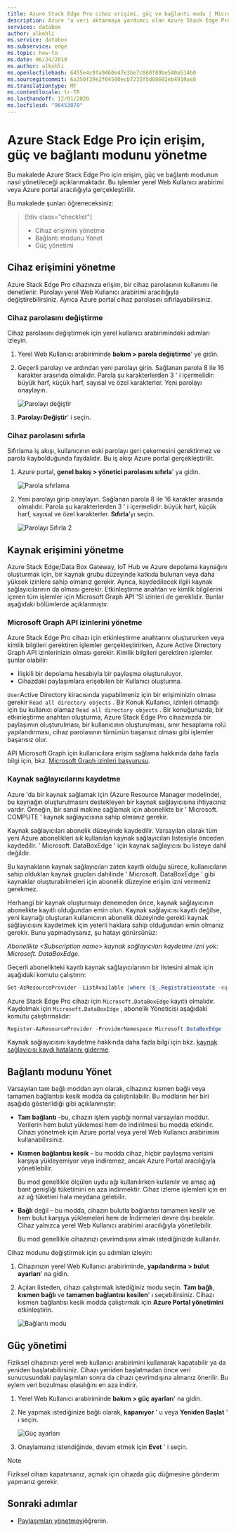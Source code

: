 ```yaml
---
title: Azure Stack Edge Pro cihaz erişimi, güç ve bağlantı modu | Microsoft Docs
description: Azure 'a veri aktarmaya yardımcı olan Azure Stack Edge Pro cihazı için erişim, güç ve bağlantı modunun nasıl yönetileceğini açıklar
services: databox
author: alkohli
ms.service: databox
ms.subservice: edge
ms.topic: how-to
ms.date: 06/24/2019
ms.author: alkohli
ms.openlocfilehash: 6455e4c9fa9460e47e3be7c860f89be540a514b0
ms.sourcegitcommit: 6a350f39e2f04500ecb7235f5d88682eb4910ae8
ms.translationtype: MT
ms.contentlocale: tr-TR
ms.lasthandoff: 12/01/2020
ms.locfileid: "96453070"
---
```

# <a name="manage-access-power-and-connectivity-mode-for-your-azure-stack-edge-pro"></a>Azure Stack Edge Pro için erişim, güç ve bağlantı modunu yönetme

Bu makalede Azure Stack Edge Pro için erişim, güç ve bağlantı modunun nasıl yönetileceği açıklanmaktadır. Bu işlemler yerel Web Kullanıcı arabirimi veya Azure portal aracılığıyla gerçekleştirilir.

Bu makalede şunları öğreneceksiniz:

> [!div class="checklist"]
> * Cihaz erişimini yönetme
> * Bağlantı modunu Yönet
> * Güç yönetimi


## <a name="manage-device-access"></a>Cihaz erişimini yönetme

Azure Stack Edge Pro cihazınıza erişim, bir cihaz parolasının kullanımı ile denetlenir. Parolayı yerel Web Kullanıcı arabirimi aracılığıyla değiştirebilirsiniz. Ayrıca Azure portal cihaz parolasını sıfırlayabilirsiniz.

### <a name="change-device-password"></a>Cihaz parolasını değiştirme

Cihaz parolasını değiştirmek için yerel kullanıcı arabirimindeki adımları izleyin.

1. Yerel Web Kullanıcı arabiriminde **bakım > parola değiştirme**' ye gidin.
2. Geçerli parolayı ve ardından yeni parolayı girin. Sağlanan parola 8 ile 16 karakter arasında olmalıdır. Parola şu karakterlerden 3 ' i içermelidir: büyük harf, küçük harf, sayısal ve özel karakterler. Yeni parolayı onaylayın.

    ![Parolayı değiştir](media/azure-stack-edge-manage-access-power-connectivity-mode/change-password-1.png)

3. **Parolayı Değiştir**' i seçin.
 
### <a name="reset-device-password"></a>Cihaz parolasını sıfırla

Sıfırlama iş akışı, kullanıcının eski parolayı geri çekemesini gerektirmez ve parola kaybolduğunda faydalıdır. Bu iş akışı Azure portal gerçekleştirilir.

1. Azure portal, **genel bakış > yönetici parolasını sıfırla**' ya gidin.

    ![Parola sıfırlama](media/azure-stack-edge-manage-access-power-connectivity-mode/reset-password-1.png)


2. Yeni parolayı girip onaylayın. Sağlanan parola 8 ile 16 karakter arasında olmalıdır. Parola şu karakterlerden 3 ' i içermelidir: büyük harf, küçük harf, sayısal ve özel karakterler. **Sıfırla**’yı seçin.

    ![Parolayı Sıfırla 2](media/azure-stack-edge-manage-access-power-connectivity-mode/reset-password-2.png)

## <a name="manage-resource-access"></a>Kaynak erişimini yönetme

Azure Stack Edge/Data Box Gateway, IoT Hub ve Azure depolama kaynağını oluşturmak için, bir kaynak grubu düzeyinde katkıda bulunan veya daha yüksek izinlere sahip olmanız gerekir. Ayrıca, kaydedilecek ilgili kaynak sağlayıcılarının da olması gerekir. Etkinleştirme anahtarı ve kimlik bilgilerini içeren tüm işlemler için Microsoft Graph API 'SI izinleri de gereklidir. Bunlar aşağıdaki bölümlerde açıklanmıştır. 

### <a name="manage-microsoft-graph-api-permissions"></a>Microsoft Graph API izinlerini yönetme

Azure Stack Edge Pro cihazı için etkinleştirme anahtarını oluştururken veya kimlik bilgileri gerektiren işlemler gerçekleştirirken, Azure Active Directory Graph API izinlerinizin olması gerekir. Kimlik bilgileri gerektiren işlemler şunlar olabilir:

-  İlişkili bir depolama hesabıyla bir paylaşma oluşturuluyor.
-  Cihazdaki paylaşımlara erişebilen bir Kullanıcı oluşturma.

`User`Active Directory kiracısında yapabilmeniz için bir erişiminizin olması gerekir `Read all directory objects` . Bir Konuk Kullanıcı, izinleri olmadığı için bu kullanıcı olamaz `Read all directory objects` . Bir konuğunuzda, bir etkinleştirme anahtarı oluşturma, Azure Stack Edge Pro cihazınızda bir paylaşımın oluşturulması, bir kullanıcının oluşturulması, sınır hesaplama rolü yapılandırması, cihaz parolasının tümünün başarısız olması gibi işlemler başarısız olur.

API Microsoft Graph için kullanıcılara erişim sağlama hakkında daha fazla bilgi için, bkz. [Microsoft Graph izinleri başvurusu](/graph/permissions-reference).

### <a name="register-resource-providers"></a>Kaynak sağlayıcılarını kaydetme

Azure 'da bir kaynak sağlamak için (Azure Resource Manager modelinde), bu kaynağın oluşturulmasını destekleyen bir kaynak sağlayıcısına ihtiyacınız vardır. Örneğin, bir sanal makine sağlamak için abonelikte bir ' Microsoft. COMPUTE ' kaynak sağlayıcısına sahip olmanız gerekir.
 
Kaynak sağlayıcıları abonelik düzeyinde kaydedilir. Varsayılan olarak tüm yeni Azure abonelikleri sık kullanılan kaynak sağlayıcıları listesiyle önceden kaydedilir. ' Microsoft. DataBoxEdge ' için kaynak sağlayıcısı bu listeye dahil değildir.

Bu kaynakların kaynak sağlayıcıları zaten kayıtlı olduğu sürece, kullanıcıların sahip oldukları kaynak grupları dahilinde ' Microsoft. DataBoxEdge ' gibi kaynaklar oluşturabilmeleri için abonelik düzeyine erişim izni vermeniz gerekmez.

Herhangi bir kaynak oluşturmayı denemeden önce, kaynak sağlayıcının abonelikte kayıtlı olduğundan emin olun. Kaynak sağlayıcısı kayıtlı değilse, yeni kaynağı oluşturan kullanıcının abonelik düzeyinde gerekli kaynak sağlayıcısını kaydetmek için yeterli haklara sahip olduğundan emin olmanız gerekir. Bunu yapmadıysanız, şu hatayı görürsünüz:

*Abonelikte \<Subscription name> kaynak sağlayıcıları kaydetme izni yok: Microsoft. DataBoxEdge.*


Geçerli abonelikteki kayıtlı kaynak sağlayıcılarının bir listesini almak için aşağıdaki komutu çalıştırın:

```PowerShell
Get-AzResourceProvider -ListAvailable |where {$_.Registrationstate -eq "Registered"}
```

Azure Stack Edge Pro cihazı için `Microsoft.DataBoxEdge` kayıtlı olmalıdır. Kaydolmak için `Microsoft.DataBoxEdge` , abonelik Yöneticisi aşağıdaki komutu çalıştırmalıdır:

```PowerShell
Register-AzResourceProvider -ProviderNamespace Microsoft.DataBoxEdge
```

Kaynak sağlayıcısını kaydetme hakkında daha fazla bilgi için bkz. [kaynak sağlayıcısı kaydı hatalarını giderme](../azure-resource-manager/templates/error-register-resource-provider.md).

## <a name="manage-connectivity-mode"></a>Bağlantı modunu Yönet

Varsayılan tam bağlı moddan ayrı olarak, cihazınız kısmen bağlı veya tamamen bağlantısı kesik modda da çalıştırılabilir. Bu modların her biri aşağıda gösterildiği gibi açıklanmıştır:

- **Tam bağlantı** -bu, cihazın işlem yaptığı normal varsayılan moddur. Verilerin hem bulut yüklemesi hem de indirilmesi bu modda etkindir. Cihazı yönetmek için Azure portal veya yerel Web Kullanıcı arabirimini kullanabilirsiniz.

- **Kısmen bağlantısı kesik** – bu modda cihaz, hiçbir paylaşma verisini karşıya yükleyemiyor veya indiremez, ancak Azure Portal aracılığıyla yönetilebilir.

    Bu mod genellikle ölçülen uydu ağı kullanılırken kullanılır ve amaç ağ bant genişliği tüketimini en aza indirmektir. Cihaz izleme işlemleri için en az ağ tüketimi hala meydana gelebilir.

- **Bağlı** değil – bu modda, cihazın bulutla bağlantısı tamamen kesilir ve hem bulut karşıya yüklemeleri hem de İndirmeleri devre dışı bırakılır. Cihaz yalnızca yerel Web Kullanıcı arabirimi aracılığıyla yönetilebilir.

    Bu mod genellikle cihazınızı çevrimdışına almak istediğinizde kullanılır.

Cihaz modunu değiştirmek için şu adımları izleyin:

1. Cihazınızın yerel Web Kullanıcı arabiriminde, **yapılandırma > bulut ayarları**' na gidin.
2. Açılan listeden, cihazı çalıştırmak istediğiniz modu seçin. **Tam bağlı**, **kısmen bağlı** ve **tamamen bağlantısı kesilen**' ı seçebilirsiniz. Cihazı kısmen bağlantısı kesik modda çalıştırmak için **Azure Portal yönetimini** etkinleştirin.

    ![Bağlantı modu](media/azure-stack-edge-manage-access-power-connectivity-mode/connectivity-mode.png)
 
## <a name="manage-power"></a>Güç yönetimi

Fiziksel cihazınızı yerel web kullanıcı arabirimini kullanarak kapatabilir ya da yeniden başlatabilirsiniz. Cihazı yeniden başlatmadan önce veri sunucusundaki paylaşımları sonra da cihazı çevrimdışına almanız önerilir. Bu eylem veri bozulması olasılığını en aza indirir.

1. Yerel Web Kullanıcı arabiriminde **bakım > güç ayarları**' na gidin.
2. Ne yapmak istediğinize bağlı olarak, **kapanıyor** ' u veya **Yeniden Başlat** ' ı seçin.

    ![Güç ayarları](media/azure-stack-edge-manage-access-power-connectivity-mode/shut-down-restart-1.png)

3. Onaylamanız istendiğinde, devam etmek için **Evet** ' i seçin.

> [!NOTE]
> Fiziksel cihazı kapatırsanız, açmak için cihazda güç düğmesine gönderim yapmanız gerekir.

## <a name="next-steps"></a>Sonraki adımlar

- [Paylaşımları yönetmeyi](azure-stack-edge-manage-shares.md)öğrenin.